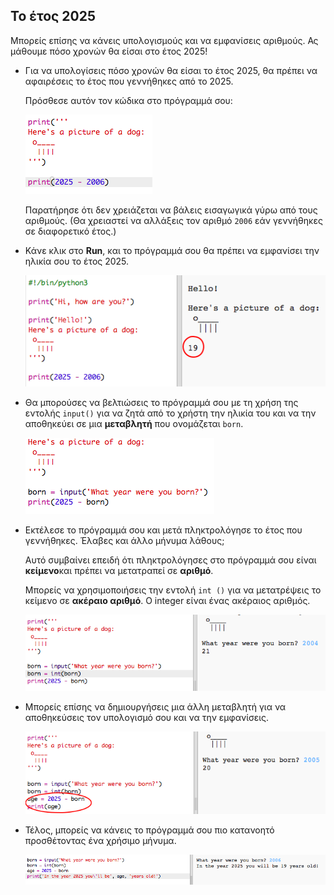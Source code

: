 ## Το έτος 2025

Μπορείς επίσης να κάνεις υπολογισμούς και να εμφανίσεις αριθμούς. Ας μάθουμε πόσο χρονών θα είσαι στο έτος 2025!

+ Για να υπολογίσεις πόσο χρονών θα είσαι το έτος 2025, θα πρέπει να αφαιρέσεις το έτος που γεννήθηκες από το 2025.
    
    Πρόσθεσε αυτόν τον κώδικα στο πρόγραμμά σου:
    
    ![screenshot](images/me-calc.png)
    
    Παρατήρησε ότι δεν χρειάζεται να βάλεις εισαγωγικά γύρω από τους αριθμούς. (Θα χρειαστεί να αλλάξεις τον αριθμό `2006` εάν γεννήθηκες σε διαφορετικό έτος.)

+ Κάνε κλικ στο **Run**, και το πρόγραμμά σου θα πρέπει να εμφανίσει την ηλικία σου το έτος 2025.
    
    ![screenshot](images/me-calc-run.png)

+ Θα μπορούσες να βελτιώσεις το πρόγραμμά σου με τη χρήση της εντολής `input()` για να ζητά από το χρήστη την ηλικία του και να την αποθηκεύει σε μια **μεταβλητή** που ονομάζεται `born`.
    
    ![screenshot](images/me-input.png)

+ Εκτέλεσε το πρόγραμμά σου και μετά πληκτρολόγησε το έτος που γεννήθηκες. Έλαβες και άλλο μήνυμα λάθους;
    
    Αυτό συμβαίνει επειδή ότι πληκτρολόγησες στο πρόγραμμά σου είναι **κείμενο**και πρέπει να μετατραπεί σε **αριθμό**.
    
    Μπορείς να χρησιμοποιήσεις την εντολή `int ()` για να μετατρέψεις το κείμενο σε **ακέραιο αριθμό**. Ο integer είναι ένας ακέραιος αριθμός.
    
    ![screenshot](images/me-input-test.png)

+ Μπορείς επίσης να δημιουργήσεις μια άλλη μεταβλητή για να αποθηκεύσεις τον υπολογισμό σου και να την εμφανίσεις.
    
    ![screenshot](images/me-result-variable.png)

+ Τέλος, μπορείς να κάνεις το πρόγραμμά σου πιο κατανοητό προσθέτοντας ένα χρήσιμο μήνυμα.
    
    ![screenshot](images/me-message.png)